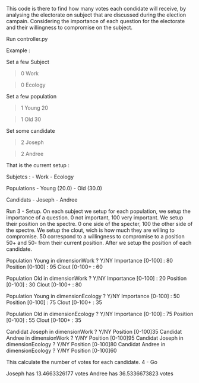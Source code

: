 This code is there to find how many votes each condidate will receive, by analysing the electorate on subject that are discussed during the election campain. Considering the importance of each question for the electorate and their willingness to compromise on the subject.

Run controller.py

Example : 

Set a few Subject
> 0
> Work

> 0
> Ecology

Set a few population
> 1
> Young
> 20

> 1
> Old
> 30

Set some candidate
> 2
> Joseph

> 2
> Andree

That is the current setup : 

Subjetcs  :
	- Work
	- Ecology

Populations
	- Young (20.0)
	- Old (30.0)

Candidats
	- Joseph
	- Andree

Run 3 - Setup.
On each subject we setup for each population, we setup the importance of a question. 0 not important, 100 very important. We setup their position on the spectre. 0 one side of the specter, 100 the other side of the spectre. We setup the clout, wich is how much they are willing to compromise. 50 correspond to a willingness to compromise to a position 50+ and 50- from their current position.
After we setup the position of each candidate.

Population Young in dimensionWork ? Y/NY
Importance [0-100] : 80
Position [0-100] : 95
Clout [0-100+ : 60

Population Old in dimensionWork ? Y/NY
Importance [0-100] : 20
Position [0-100] : 30
Clout [0-100+ : 80

Population Young in dimensionEcology ? Y/NY
Importance [0-100] : 50
Position [0-100] : 75
Clout [0-100+ : 35

Population Old in dimensionEcology ? Y/NY
Importance [0-100] : 75
Position [0-100] : 55
Clout [0-100+ : 35

Candidat Joseph in dimensionWork ? Y/NY
Position [0-100]35
Candidat Andree in dimensionWork ? Y/NY 
Position [0-100]95
Candidat Joseph in dimensionEcology ? Y/NY
Position [0-100]80 
Candidat Andree in dimensionEcology ? Y/NY
Position [0-100]60

This calculate the number of votes for each candidate.
4 - Go

Joseph has 13.4663326177 votes
Andree has 36.5336673823 votes
